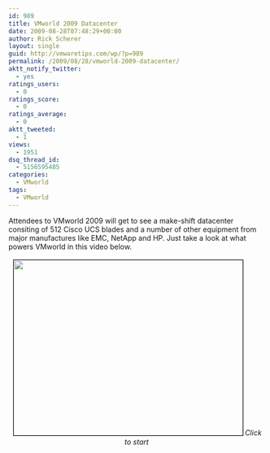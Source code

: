 ```yaml
---
id: 989
title: VMworld 2009 Datacenter
date: 2009-08-28T07:48:29+00:00
author: Rick Scherer
layout: single
guid: http://vmwaretips.com/wp/?p=989
permalink: /2009/08/28/vmworld-2009-datacenter/
aktt_notify_twitter:
  - yes
ratings_users:
  - 0
ratings_score:
  - 0
ratings_average:
  - 0
aktt_tweeted:
  - 1
views:
  - 1951
dsq_thread_id:
  - 5156595485
categories:
  - VMworld
tags:
  - VMworld
---
```

Attendees to VMworld 2009 will get to see a make-shift datacenter consiting of 512 Cisco UCS blades and a number of other equipment from major manufactures like EMC, NetApp and HP. Just take a look at what powers VMworld in this video below.

<p style="text-align: center;">
  <a title="VMworld Datacenter" rel="shadowbox;height=600;width=800" href="http://www.youtube.com/v/t2ymEcrQXC0"><img class="size-full wp-image-990  aligncenter" style="margin: 3px; border: black 1px solid;" title="VMworld Datacenter" src="http://vmwaretips.com/wp/wp-content/uploads/2009/08/vmworlddc.png" alt="" width="451" height="345" srcset="http://www.vmwaretips.com/wp/wp-content/uploads/2009/08/vmworlddc.png 451w, http://www.vmwaretips.com/wp/wp-content/uploads/2009/08/vmworlddc-300x229.png 300w" sizes="(max-width: 451px) 100vw, 451px" /></a><em>Click to start</em>
</p>